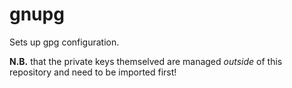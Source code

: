 # gnupg

Sets up gpg configuration.

**N.B.** that the private keys themselved are managed _outside_ of this
repository and need to be imported first!
